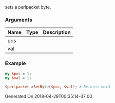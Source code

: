 sets a perlpacket byte.
### Arguments
**Name**|**Type**|**Description**
:---|:---|:---
pos||
val||

### Example

```perl
my $pos = 1;
my $val = 1;

$perlpacket->SetByte($pos, $val); # Returns void
```


Generated On 2018-04-29T00:35:14-07:00